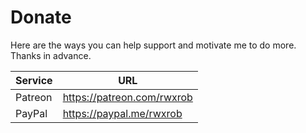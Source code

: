 # Donate

Here are the ways you can help support and motivate me to do more.
Thanks in advance.

Service|URL
-|-
Patreon|<https://patreon.com/rwxrob>
PayPal|<https://paypal.me/rwxrob>
